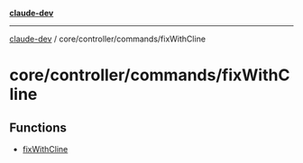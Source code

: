 [**claude-dev**](../../../../README.md)

***

[claude-dev](../../../../README.md) / core/controller/commands/fixWithCline

# core/controller/commands/fixWithCline

## Functions

- [fixWithCline](functions/fixWithCline.md)
